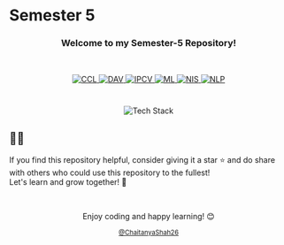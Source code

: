 # Semester 5 

<h3 align="center">Welcome to my Semester-5 Repository!</h3>

<br>
<p align="center">
    <a href="https://github.com/ChaitanyaShah26/semester-5/tree/main/CCL">
    	<img src="https://custom-icon-badges.demolab.com/badge/CCL-2B547E?style=for-the-badge&logo=folder" alt="CCL">
    </a>
    <a href="https://github.com/ChaitanyaShah26/semester-5/tree/main/DAV">
    	<img src="https://custom-icon-badges.demolab.com/badge/DAV-2B547E?style=for-the-badge&logo=folder" alt="DAV">
	</a>
    <a href="https://github.com/ChaitanyaShah26/semester-5/tree/main/IPCV">
    	<img src="https://custom-icon-badges.demolab.com/badge/IPCV-2B547E?style=for-the-badge&logo=folder" alt="IPCV">
    </a>
    <a href="https://github.com/ChaitanyaShah26/semester-5/tree/main/ML">
    	<img src="https://custom-icon-badges.demolab.com/badge/ML-2B547E?style=for-the-badge&logo=folder" alt="ML">
    </a>
    <a href="https://github.com/ChaitanyaShah26/semester-5/tree/main/NIS">
    	<img src="https://custom-icon-badges.demolab.com/badge/NIS-2B547E?style=for-the-badge&logo=folder" alt="NIS">
    </a>
    <a href="https://github.com/ChaitanyaShah26/semester-5/tree/main/NLP">
    	<img src="https://custom-icon-badges.demolab.com/badge/NLP-2B547E?style=for-the-badge&logo=folder" alt="NLP">
    </a>
</p> 

#

<p align="center">
	<img src="https://go-skill-icons.vercel.app/api/icons?i=python,jupyter,googlecolab,numpy,pandas,matplotlib,opencv" alt="Tech Stack">
</p>



## 🌟🌟

If you find this repository helpful, consider giving it a star ⭐ and do share with others who could use this repository to the fullest!
<br>Let's learn and grow together! 🚀  


<br>

<p align="center">Enjoy coding and happy learning! 😊</p>
<p align="center"><small><a href="https://github.com/ChaitanyaShah26">@ChaitanyaShah26</a></small></p>
